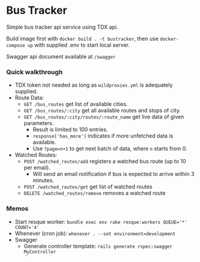 # Bus Tracker
Simple bus tracker api service using TDX api.

Build image first with `docker build . -t bustracker`,
then use `docker-compose up` with supplied .env to start local server.

Swagger api document available at `/swagger`

### Quick walkthrough
* TDX token not needed as long as `wildproxies.yml` is adequately supplied.
* Route Data:
    * `GET /bus_routes` get list of available cities.
    * `GET /bus_routes/:city` get all available routes and stops of city.
    * `GET /bus_routes/:city/routes/:route_name` get live data of given parameters.
        * Result is limited to 100 entries.
        * `response['has_more']` indicates if more unfetched data is available.
        * Use `?page=n+1` to get next batch of data, where `n` starts from 0.
* Watched Routes:
    * `POST /watched_routes/add` registers a watched bus route (up to 10 per email).
        * Will send an email notification if bus is expected to arrive within 3 minutes.
    * `POST /watched_routes/get` get list of watched routes
    * `DELETE /watched_routes/remove` removes a watched route

### Memos
* Start resque worker: `bundle exec env rake resque:workers QUEUE='*' COUNT='4'`
* Whenever (cron job): `whenever . --set environment=development`
* Swagger
    * Generate controller template: `rails generate rspec:swagger MyController`
    * Generate doc: `rake rswag`

